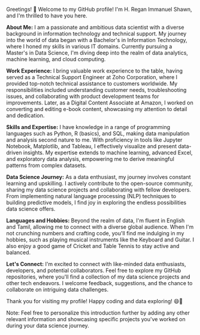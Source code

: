 Greetings! 👋 Welcome to my GitHub profile! I'm H. Regan Immanuel Shawn, and I'm thrilled to have you here.

**About Me:**
I am a passionate and ambitious data scientist with a diverse background in information technology and technical support. My journey into the world of data began with a Bachelor's in Information Technology, where I honed my skills in various IT domains. Currently pursuing a Master's in Data Science, I'm diving deep into the realm of data analytics, machine learning, and cloud computing.

**Work Experience:**
I bring valuable work experience to the table, having served as a Technical Support Engineer at Zoho Corporation, where I provided top-notch technical assistance to customers worldwide. My responsibilities included understanding customer needs, troubleshooting issues, and collaborating with product development teams for improvements. Later, as a Digital Content Associate at Amazon, I worked on converting and editing e-book content, showcasing my attention to detail and dedication.

**Skills and Expertise:**
I have knowledge in a range of programming languages such as Python, R (basics), and SQL, making data manipulation and analysis second nature to me. With proficiency in tools like Jupyter Notebook, Matplotlib, and Tableau, I effectively visualize and present data-driven insights. My expertise extends to machine learning, advanced Excel, and exploratory data analysis, empowering me to derive meaningful patterns from complex datasets.

**Data Science Journey:**
As a data enthusiast, my journey involves constant learning and upskilling. I actively contribute to the open-source community, sharing my data science projects and collaborating with fellow developers. From implementing natural language processing (NLP) techniques to building predictive models, I find joy in exploring the endless possibilities data science offers.

**Languages and Hobbies:**
Beyond the realm of data, I'm fluent in English and Tamil, allowing me to connect with a diverse global audience. When I'm not crunching numbers and crafting code, you'll find me indulging in my hobbies, such as playing musical instruments like the Keyboard and Guitar. I also enjoy a good game of Cricket and Table Tennis to stay active and balanced.

**Let's Connect:**
I'm excited to connect with like-minded data enthusiasts, developers, and potential collaborators. Feel free to explore my GitHub repositories, where you'll find a collection of my data science projects and other tech endeavors. I welcome feedback, suggestions, and the chance to collaborate on intriguing data challenges.

Thank you for visiting my profile! Happy coding and data exploring! 😄🚀

Note: Feel free to personalize this introduction further by adding any other relevant information and showcasing specific projects you've worked on during your data science journey.
